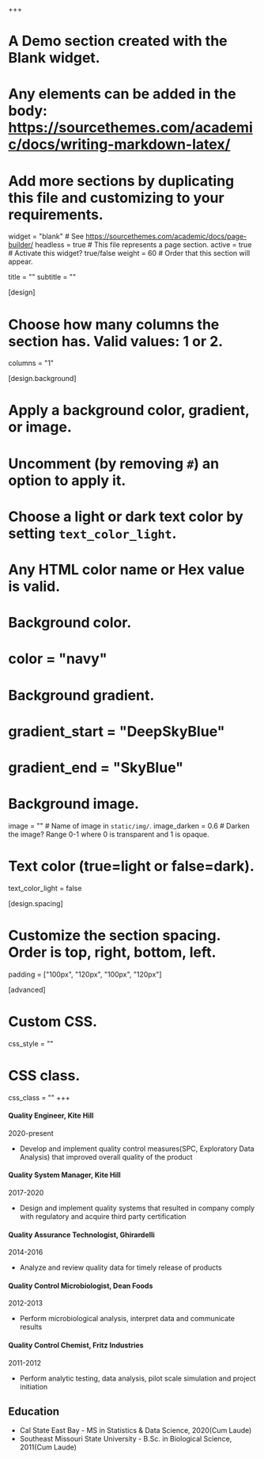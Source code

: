 +++
# A Demo section created with the Blank widget.
# Any elements can be added in the body: https://sourcethemes.com/academic/docs/writing-markdown-latex/
# Add more sections by duplicating this file and customizing to your requirements.

widget = "blank"  # See https://sourcethemes.com/academic/docs/page-builder/
headless = true  # This file represents a page section.
active = true # Activate this widget? true/false
weight = 60  # Order that this section will appear.

title = ""
subtitle = ""

[design]
  # Choose how many columns the section has. Valid values: 1 or 2.
  columns = "1"

[design.background]
  # Apply a background color, gradient, or image.
  #   Uncomment (by removing `#`) an option to apply it.
  #   Choose a light or dark text color by setting `text_color_light`.
  #   Any HTML color name or Hex value is valid.

  # Background color.
  # color = "navy"
  
  # Background gradient.
  # gradient_start = "DeepSkyBlue"
  # gradient_end = "SkyBlue"
  
  # Background image.
  image = ""  # Name of image in `static/img/`.
  image_darken = 0.6  # Darken the image? Range 0-1 where 0 is transparent and 1 is opaque.

  # Text color (true=light or false=dark).
  text_color_light = false

[design.spacing]
  # Customize the section spacing. Order is top, right, bottom, left.
  padding = ["100px", "120px", "100px", "120px"]

[advanced]
 # Custom CSS. 
 css_style = ""
 
 # CSS class.
 css_class = ""
+++





#### Quality Engineer, Kite Hill 
2020-present

* Develop and implement quality control measures(SPC, Exploratory Data Analysis) that improved overall quality of the product

#### Quality System Manager, Kite Hill
2017-2020

* Design and implement quality systems that resulted in company comply with regulatory and acquire third party certification

#### Quality Assurance Technologist, Ghirardelli
2014-2016

* Analyze and review quality data for timely release of products


#### Quality Control Microbiologist, Dean Foods
2012-2013

* Perform microbiological analysis, interpret data and communicate results

#### Quality Control Chemist, Fritz Industries
2011-2012

* Perform analytic testing, data analysis, pilot scale simulation and project initiation

## Education

* Cal State East Bay - MS in Statistics & Data Science, 2020(Cum Laude)
* Southeast Missouri State University - B.Sc. in Biological Science, 2011(Cum Laude)

